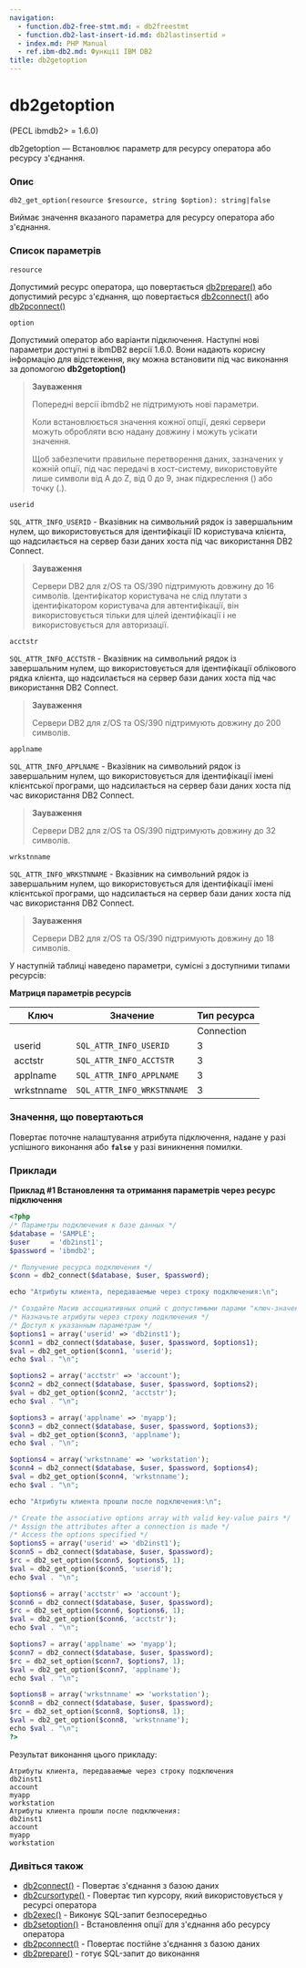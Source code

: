 ```yaml
---
navigation:
  - function.db2-free-stmt.md: « db2freestmt
  - function.db2-last-insert-id.md: db2lastinsertid »
  - index.md: PHP Manual
  - ref.ibm-db2.md: Функції IBM DB2
title: db2getoption
---
```

# db2getoption

(PECL ibmdb2> = 1.6.0)

db2getoption — Встановлює параметр для ресурсу оператора або ресурсу з'єднання.

### Опис

```methodsynopsis
db2_get_option(resource $resource, string $option): string|false
```

Виймає значення вказаного параметра для ресурсу оператора або з'єднання.

### Список параметрів

`resource`

Допустимий ресурс оператора, що повертається [db2prepare()](function.db2-prepare.md) або допустимий ресурс з'єднання, що повертається [db2connect()](function.db2-connect.md) або [db2pconnect()](function.db2-pconnect.md)

`option`

Допустимий оператор або варіанти підключення. Наступні нові параметри доступні в ibmDB2 версії 1.6.0. Вони надають корисну інформацію для відстеження, яку можна встановити під час виконання за допомогою **db2getoption()**

> **Зауваження**
> 
> Попередні версії ibmdb2 не підтримують нові параметри.
> 
> Коли встановлюється значення кожної опції, деякі сервери можуть обробляти всю надану довжину і можуть усікати значення.
> 
> Щоб забезпечити правильне перетворення даних, зазначених у кожній опції, під час передачі в хост-систему, використовуйте лише символи від A до Z, від 0 до 9, знак підкреслення () або точку (.).

`userid`

`SQL_ATTR_INFO_USERID` - Вказівник на символьний рядок із завершальним нулем, що використовується для ідентифікації ID користувача клієнта, що надсилається на сервер бази даних хоста під час використання DB2 Connect.

> **Зауваження**
> 
> Сервери DB2 для z/OS та OS/390 підтримують довжину до 16 символів. Ідентифікатор користувача не слід плутати з ідентифікатором користувача для автентифікації, він використовується тільки для цілей ідентифікації і не використовується для авторизації.

`acctstr`

`SQL_ATTR_INFO_ACCTSTR` - Вказівник на символьний рядок із завершальним нулем, що використовується для ідентифікації облікового рядка клієнта, що надсилається на сервер бази даних хоста під час використання DB2 Connect.

> **Зауваження**
> 
> Сервери DB2 для z/OS та OS/390 підтримують довжину до 200 символів.

`applname`

`SQL_ATTR_INFO_APPLNAME` - Вказівник на символьний рядок із завершальним нулем, що використовується для ідентифікації імені клієнтської програми, що надсилається на сервер бази даних хоста під час використання DB2 Connect.

> **Зауваження**
> 
> Сервери DB2 для z/OS та OS/390 підтримують довжину до 32 символів.

`wrkstnname`

`SQL_ATTR_INFO_WRKSTNNAME` - Вказівник на символьний рядок із завершальним нулем, що використовується для ідентифікації імені клієнтської програми, що надсилається на сервер бази даних хоста під час використання DB2 Connect.

> **Зауваження**
> 
> Сервери DB2 для z/OS та OS/390 підтримують довжину до 18 символів.

У наступній таблиці наведено параметри, сумісні з доступними типами ресурсів:

**Матриця параметрів ресурсів**

| Ключ | Значение | Тип ресурса |
| --- | --- | --- |
|  |  | Connection |
| userid | `SQL_ATTR_INFO_USERID` | З |
| acctstr | `SQL_ATTR_INFO_ACCTSTR` | З |
| applname | `SQL_ATTR_INFO_APPLNAME` | З |
| wrkstnname | `SQL_ATTR_INFO_WRKSTNNAME` | З |

### Значення, що повертаються

Повертає поточне налаштування атрибута підключення, надане у разі успішного виконання або **`false`** у разі виникнення помилки.

### Приклади

**Приклад #1 Встановлення та отримання параметрів через ресурс підключення**

```php
<?php
/* Параметры подключения к базе данных */
$database = 'SAMPLE';
$user     = 'db2inst1';
$password = 'ibmdb2';

/* Получение ресурса подключения */
$conn = db2_connect($database, $user, $password);

echo "Атрибуты клиента, передаваемые через строку подключения:\n";

/* Создайте Масив ассоциативных опций с допустимыми парами "ключ-значение" */
/* Назначьте атрибуты через строку подключения */
/* Доступ к указанным параметрам */
$options1 = array('userid' => 'db2inst1');
$conn1 = db2_connect($database, $user, $password, $options1);
$val = db2_get_option($conn1, 'userid');
echo $val . "\n";

$options2 = array('acctstr' => 'account');
$conn2 = db2_connect($database, $user, $password, $options2);
$val = db2_get_option($conn2, 'acctstr');
echo $val . "\n";

$options3 = array('applname' => 'myapp');
$conn3 = db2_connect($database, $user, $password, $options3);
$val = db2_get_option($conn3, 'applname');
echo $val . "\n";

$options4 = array('wrkstnname' => 'workstation');
$conn4 = db2_connect($database, $user, $password, $options4);
$val = db2_get_option($conn4, 'wrkstnname');
echo $val . "\n";

echo "Атрибуты клиента прошли после подключения:\n";

/* Create the associative options array with valid key-value pairs */
/* Assign the attributes after a connection is made */
/* Access the options specified */
$options5 = array('userid' => 'db2inst1');
$conn5 = db2_connect($database, $user, $password);
$rc = db2_set_option($conn5, $options5, 1);
$val = db2_get_option($conn5, 'userid');
echo $val . "\n";

$options6 = array('acctstr' => 'account');
$conn6 = db2_connect($database, $user, $password);
$rc = db2_set_option($conn6, $options6, 1);
$val = db2_get_option($conn6, 'acctstr');
echo $val . "\n";

$options7 = array('applname' => 'myapp');
$conn7 = db2_connect($database, $user, $password);
$rc = db2_set_option($conn7, $options7, 1);
$val = db2_get_option($conn7, 'applname');
echo $val . "\n";

$options8 = array('wrkstnname' => 'workstation');
$conn8 = db2_connect($database, $user, $password);
$rc = db2_set_option($conn8, $options8, 1);
$val = db2_get_option($conn8, 'wrkstnname');
echo $val . "\n";
?>
```

Результат виконання цього прикладу:

```
Атрибуты клиента, передаваемые через строку подключения
db2inst1
account
myapp
workstation
Атрибуты клиента прошли после подключения:
db2inst1
account
myapp
workstation
```

### Дивіться також

-   [db2connect()](function.db2-connect.md) - Повертає з'єднання з базою даних
-   [db2cursortype()](function.db2-cursor-type.md) - Повертає тип курсору, який використовується у ресурсі оператора
-   [db2exec()](function.db2-exec.md) - Виконує SQL-запит безпосередньо
-   [db2setoption()](function.db2-set-option.md) - Встановлення опції для з'єднання або ресурсу оператора
-   [db2pconnect()](function.db2-pconnect.md) - Повертає постійне з'єднання з базою даних
-   [db2prepare()](function.db2-prepare.md) - готує SQL-запит до виконання

